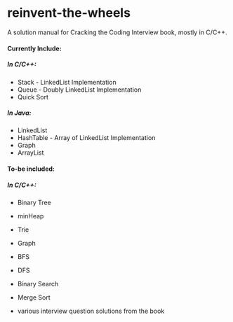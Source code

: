 # reinvent-the-wheels
A solution manual for Cracking the Coding Interview book, mostly in C/C++.

#### Currently Include:

##### In C/C++:
- Stack - LinkedList Implementation
- Queue - Doubly LinkedList Implementation
- Quick Sort

##### In Java:
- LinkedList
- HashTable - Array of LinkedList Implementation
- Graph
- ArrayList

#### To-be included:
##### In C/C++:
- Binary Tree
- minHeap
- Trie
- Graph

- BFS
- DFS
- Binary Search
- Merge Sort

- various interview question solutions from the book
